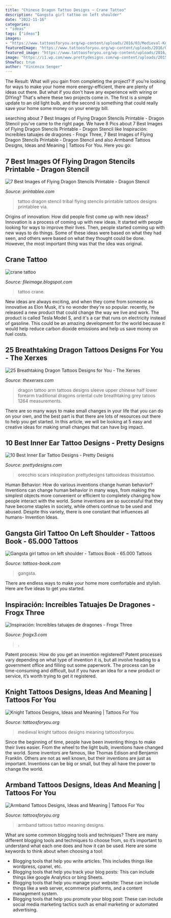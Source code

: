 ```yaml
---
title: "Chinese Dragon Tattoo Designs ~ Crane Tattoo"
description: "Gangsta girl tattoo on left shoulder"
date: "2022-11-16"
categories:
- "ideas"
tags: ["ideas"]
images:
- "https://www.tattoosforyou.org/wp-content/uploads/2016/03/Medieval-Knight-Tattoos-1.jpg"
featuredImage: "https://www.tattoosforyou.org/wp-content/uploads/2016/03/Medieval-Knight-Tattoos-1.jpg"
featured_image: "https://www.tattoosforyou.org/wp-content/uploads/2016/03/Medieval-Knight-Tattoos-1.jpg"
image: "https://i1.wp.com/www.prettydesigns.com/wp-content/uploads/2015/01/Crown-Inner-Ear-Tattoo.jpg?fit=375%2C500&amp;ssl=1"
ShowToc: true
author: "Vincenza Senger"
---
```



The Result: What will you gain from completing the project?
If you're looking for ways to make your home more energy-efficient, there are plenty of ideas out there. But what if you don't have any experience with wiring or DIYing? That's where these two projects come in. The first is a simple update to an old light bulb, and the second is something that could really save your home some money on your energy bill.

	

		
searching about 7 Best Images of Flying Dragon Stencils Printable - Dragon Stencil you've came to the right page. We have 8 Pics about 7 Best Images of Flying Dragon Stencils Printable - Dragon Stencil like Inspiración: Increíbles tatuajes de dragones - Frogx Three, 7 Best Images of Flying Dragon Stencils Printable - Dragon Stencil and also Armband Tattoos Designs, Ideas and Meaning | Tattoos For You. Here you go:
		
    
## 7 Best Images Of Flying Dragon Stencils Printable - Dragon Stencil

<img loading=lazy src="http://www.printablee.com/postpic/2011/06/tribal-dragon-tattoo-stencil-free_272475.jpg" onerror="this.onerror=null;this.src='https://tse2.mm.bing.net/th?id=OIP.F9UI6JZLg9NbJr-mYsdt8QHaLa&amp;pid=15.1';" alt="7 Best Images of Flying Dragon Stencils Printable - Dragon Stencil">

_Source: printablee.com_

>tattoo dragon stencil tribal flying stencils printable tattoos designs printablee via. 

	

Origins of innovation: How did people first come up with new ideas?
Innovation is a process of coming up with new ideas. It started with people looking for ways to improve their lives. Then, people started coming up with new ways to do things. Some of these ideas were based on what they had seen, and others were based on what they thought could be done. However, the most important thing was that the idea was original.

    
## Crane Tattoo

<img loading=lazy src="http://1.bp.blogspot.com/-fmjp24y35bQ/TltiPPvtkqI/AAAAAAAACB0/D5b1PtcHUEc/s1600/crane-bird-tattoo.jpeg" onerror="this.onerror=null;this.src='https://tse1.mm.bing.net/th?id=OIP.TikDA3ja_TJg5YfllCQW2gHaLI&amp;pid=15.1';" alt="crane tattoo">

_Source: fileimage.blogspot.com_

>tattoo crane. 

	

New ideas are always exciting, and when they come from someone as innovative as Elon Musk, it's no wonder they're so popular. recently, he released a new product that could change the way we live and work. The product is called Tesla Model S, and it's a car that runs on electricity instead of gasoline. This could be an amazing development for the world because it would help reduce carbon dioxide emissions and help us save money on fuel costs.

    
## 25 Breathtaking Dragon Tattoos Designs For You - The Xerxes

<img loading=lazy src="http://www.thexerxes.com/wp-content/uploads/2016/02/Dragon-Upper-Arm-Tattoos.jpg" onerror="this.onerror=null;this.src='https://tse3.mm.bing.net/th?id=OIP.M1Vc7zeCkGmbSPRRFhDZTwHaLs&amp;pid=15.1';" alt="25 Breathtaking Dragon Tattoos Designs for You - The Xerxes">

_Source: thexerxes.com_

>dragon tattoo arm tattoos designs sleeve upper chinese half lower forearm traditional dragons oriental cute breathtaking grey tatoos 1264 measurements. 

	

There are so many ways to make small changes in your life that you can do on your own, and the best part is that there are lots of resources out there to help you get started. In this article, we will be looking at 5 easy and creative ideas for making small changes that can have big impact.

    
## 10 Best Inner Ear Tattoo Designs - Pretty Designs

<img loading=lazy src="https://i1.wp.com/www.prettydesigns.com/wp-content/uploads/2015/01/Crown-Inner-Ear-Tattoo.jpg?fit=375%2C500&amp;ssl=1" onerror="this.onerror=null;this.src='https://tse1.mm.bing.net/th?id=OIP.wnt69QsbkEGwdDPjmRZD6QHaJ4&amp;pid=15.1';" alt="10 Best Inner Ear Tattoo Designs - Pretty Designs">

_Source: prettydesigns.com_

>orecchio scars inkspiration prettydesigns tattooideas thisistattoo. 

	

Human Behavior: How do various inventions change human behavior?
Inventions can change human behavior in many ways, from making the simplest objects more convenient or efficient to completely changing how people interact with the world. Some inventions are so successful that they have become staples in society, while others continue to be used and abused. Despite this variety, there is one constant that influences all humans- Invention Ideas.

    
## Gangsta Girl Tattoo On Left Shoulder - Tattoos Book - 65.000 Tattoos

<img loading=lazy src="https://tattoos-book.com/wp-content/uploads/2016/02/gangsta-girl-tattoo-on-left-shoulder.jpg" onerror="this.onerror=null;this.src='https://tse3.mm.bing.net/th?id=OIP.6YaxEDFFLNuz6DT885-OvwHaLw&amp;pid=15.1';" alt="Gangsta girl tattoo on left shoulder - Tattoos Book - 65.000 Tattoos">

_Source: tattoos-book.com_

>gangsta. 

	

There are endless ways to make your home more comfortable and stylish. Here are five ideas to get you started.

    
## Inspiración: Increíbles Tatuajes De Dragones - Frogx Three

<img loading=lazy src="https://www.frogx3.com/wp-content/uploads/2013/05/27-Dragon_Tattoo_by-zakknoir.jpg" onerror="this.onerror=null;this.src='https://tse2.mm.bing.net/th?id=OIP.uL23ervgKAyRjN_zEo8ZLAHaLM&amp;pid=15.1';" alt="Inspiración: Increíbles tatuajes de dragones - Frogx Three">

_Source: frogx3.com_

>. 

	

Patent process: How do you get an invention registered?
Patent processes vary depending on what type of invention it is, but all involve heading to a government office and filling out some paperwork. The process can be time-consuming and difficult, but if you have an idea for a new product or service, it’s worth trying to get it registered.

    
## Knight Tattoos Designs, Ideas And Meaning | Tattoos For You

<img loading=lazy src="https://www.tattoosforyou.org/wp-content/uploads/2016/03/Medieval-Knight-Tattoos-1.jpg" onerror="this.onerror=null;this.src='https://tse4.mm.bing.net/th?id=OIP.DMxcRh73r1XHniseAGuE8QHaJ4&amp;pid=15.1';" alt="Knight Tattoos Designs, Ideas and Meaning | Tattoos For You">

_Source: tattoosforyou.org_

>medieval knight tattoos designs meaning tattoosforyou. 

	

Since the beginning of time, people have been inventing things to make their lives easier. From the wheel to the light bulb, inventions have changed the world. Some inventors are famous, like Thomas Edison and Benjamin Franklin. Others are not as well known, but their inventions are just as important. Inventions can be big or small, but they all have the power to change the world.

    
## Armband Tattoos Designs, Ideas And Meaning | Tattoos For You

<img loading=lazy src="http://www.tattoosforyou.org/wp-content/uploads/2016/05/Black-Armband-Tattoo.jpg" onerror="this.onerror=null;this.src='https://tse1.mm.bing.net/th?id=OIP.Pq_OOa7WvXnfv9LVqXxJhAHaHa&amp;pid=15.1';" alt="Armband Tattoos Designs, Ideas and Meaning | Tattoos For You">

_Source: tattoosforyou.org_

>armband tattoos tattoo meaning designs. 

	

What are some common blogging tools and techniques?
There are many different blogging tools and techniques to choose from, so it’s important to understand what each one does and how it can be used. Here are some keywords to think about when choosing a tool:
- Blogging tools that help you write articles: This includes things like wordpress, cpanel, etc.
- Blogging tools that help you track your blog posts: This can include things like google Analytics or bing Sheets.
- Blogging tools that help you manage your website: These can include things like a web server, ecommerce platforms, and a content management system. 
- Blogging tools that help you promote your blog post: These can include social media marketing tactics such as email marketing or automated advertising.

